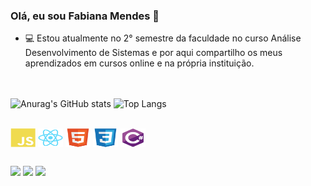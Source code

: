 ### Olá, eu sou Fabiana Mendes 👋

- 💻 Estou atualmente no 2° semestre da faculdade no curso Análise Desenvolvimento de Sistemas e por aqui compartilho os meus aprendizados em cursos online e na própria instituição.

<br><br>
![Anurag's GitHub stats](https://github-readme-stats.vercel.app/api?username=fabimendes&count_private=true&show_icons=true&theme=tokyonight)
![Top Langs](https://github-readme-stats.vercel.app/api/top-langs/?username=fabimendes&layout=compact&count_private=true&show_icons=true&theme=tokyonight)

<div style="display: inline_block"><br>
  <img align="center" alt="fabi-Js" height="30" width="40" src="https://raw.githubusercontent.com/devicons/devicon/master/icons/javascript/javascript-plain.svg">
  <img align="center" alt="fabi-React" height="30" width="40" src="https://raw.githubusercontent.com/devicons/devicon/master/icons/react/react-original.svg">
  <img align="center" alt="fabi-HTML" height="30" width="40" src="https://raw.githubusercontent.com/devicons/devicon/master/icons/html5/html5-original.svg">
  <img align="center" alt="fabi-CSS" height="30" width="40" src="https://raw.githubusercontent.com/devicons/devicon/master/icons/css3/css3-original.svg">
 
  <img align="center" alt="Rafa-Csharp" height="30" width="40" src="https://raw.githubusercontent.com/devicons/devicon/master/icons/csharp/csharp-original.svg">
</div>

##
<div>
  <a href="https://www.instagram.com/bby_mendasme/" target="_blank"><img src="https://img.shields.io/badge/-Instagram-%23E4405F?style=for-the-badge&logo=instagram&logoColor=white" target="_blank"></a> 
  <a href = "mailto:fmendesneri@gmail.com"><img src="https://img.shields.io/badge/-Gmail-%23333?style=for-the-badge&logo=gmail&logoColor=white" target="_blank"></a>
  <a href="https://www.linkedin.com/in/fabiana-mendes-786998265/" target="_blank"><img src="https://img.shields.io/badge/-LinkedIn-%230077B5?style=for-the-badge&logo=linkedin&logoColor=white" target="_blank"></a> 
  
</div>



